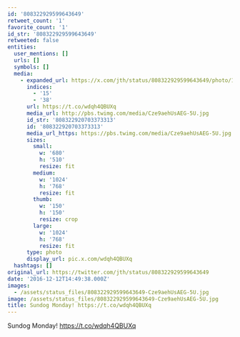 ```yaml
---
id: '808322929599643649'
retweet_count: '1'
favorite_count: '1'
id_str: '808322929599643649'
retweeted: false
entities:
  user_mentions: []
  urls: []
  symbols: []
  media:
    - expanded_url: https://x.com/jth/status/808322929599643649/photo/1
      indices:
        - '15'
        - '38'
      url: https://t.co/wdqh4QBUXq
      media_url: http://pbs.twimg.com/media/Cze9aehUsAEG-5U.jpg
      id_str: '808322920703373313'
      id: '808322920703373313'
      media_url_https: https://pbs.twimg.com/media/Cze9aehUsAEG-5U.jpg
      sizes:
        small:
          w: '680'
          h: '510'
          resize: fit
        medium:
          w: '1024'
          h: '768'
          resize: fit
        thumb:
          w: '150'
          h: '150'
          resize: crop
        large:
          w: '1024'
          h: '768'
          resize: fit
      type: photo
      display_url: pic.x.com/wdqh4QBUXq
  hashtags: []
original_url: https://twitter.com/jth/status/808322929599643649
date: '2016-12-12T14:49:38.000Z'
images:
  - /assets/status_files/808322929599643649-Cze9aehUsAEG-5U.jpg
image: /assets/status_files/808322929599643649-Cze9aehUsAEG-5U.jpg
title: Sundog Monday! https://t.co/wdqh4QBUXq
---
```


Sundog Monday! https://t.co/wdqh4QBUXq